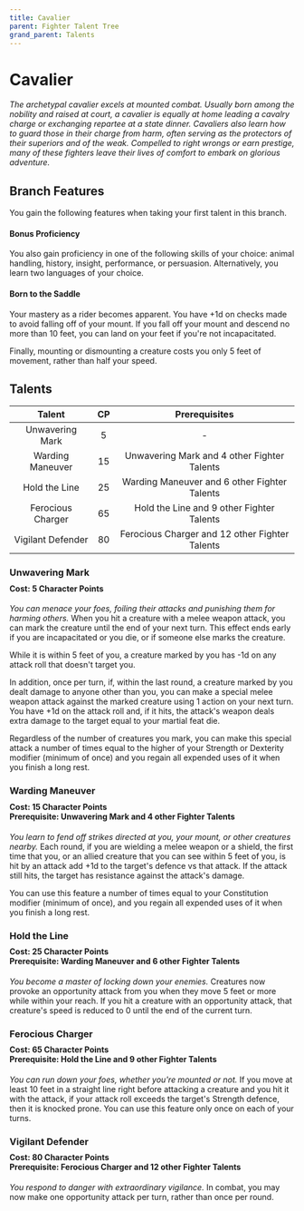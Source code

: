```yaml
---
title: Cavalier
parent: Fighter Talent Tree
grand_parent: Talents
---
```


# Cavalier
*The archetypal cavalier excels at mounted combat. Usually born among the nobility and raised at court, a cavalier is equally at home leading a cavalry charge or exchanging repartee at a state dinner. Cavaliers also learn how to guard those in their charge from harm, often serving as the protectors of their superiors and of the weak. Compelled to right wrongs or earn prestige, many of these fighters leave their lives of comfort to embark on glorious adventure.*

## Branch Features
You gain the following features when taking your first talent in this branch.

#### Bonus Proficiency
You also gain proficiency in one of the following skills of your choice: animal handling, history, insight, performance, or persuasion. Alternatively, you learn two languages of your choice.

#### Born to the Saddle
Your mastery as a rider becomes apparent. You have +1d on checks made to avoid falling off of your mount. If you fall off your mount and descend no more than 10 feet, you can land on your feet if you're not incapacitated.

Finally, mounting or dismounting a creature costs you only 5 feet of movement, rather than half your speed.

## Talents

| Talent | CP | Prerequisites |
|:------:|:--:|:-------------:|
| Unwavering Mark | 5 | - |
| Warding Maneuver | 15 | Unwavering Mark and 4 other Fighter Talents |
| Hold the Line | 25 | Warding Maneuver and 6 other Fighter Talents |
| Ferocious Charger | 65 | Hold the Line and 9 other Fighter Talents |
| Vigilant Defender | 80 | Ferocious Charger and 12 other Fighter Talents |

### Unwavering Mark

<div style="margin-top:-10px;"></div>

#### **Cost:** 5 Character Points
*You can menace your foes, foiling their attacks and punishing them for harming others.* When you hit a creature with a melee weapon attack, you can mark the creature until the end of your next turn. This effect ends early if you are incapacitated or you die, or if someone else marks the creature.

While it is within 5 feet of you, a creature marked by you has -1d on any attack roll that doesn't target you.

In addition, once per turn, if, within the last round, a creature marked by you dealt damage to anyone other than you, you can make a special melee weapon attack against the marked creature using 1 action on your next turn. You have +1d on the attack roll and, if it hits, the attack's weapon deals extra damage to the target equal to your martial feat die.

Regardless of the number of creatures you mark, you can make this special attack a number of times equal to the higher of your Strength or Dexterity modifier (minimum of once) and you regain all expended uses of it when you finish a long rest.

### Warding Maneuver

<div style="margin-top:-10px;"></div>

#### **Cost:** 15 Character Points<br>**Prerequisite:** Unwavering Mark and 4 other Fighter Talents
*You learn to fend off strikes directed at you, your mount, or other creatures nearby.* Each round, if you are wielding a melee weapon or a shield, the first time that you, or an allied creature that you can see within 5 feet of you, is hit by an attack add +1d to the target's defence vs that attack. If the attack still hits, the target has resistance against the attack's damage.

You can use this feature a number of times equal to your Constitution modifier (minimum of once), and you regain all expended uses of it when you finish a long rest.

### Hold the Line

<div style="margin-top:-10px;"></div>

#### **Cost:** 25 Character Points<br>**Prerequisite:** Warding Maneuver and 6 other Fighter Talents
*You become a master of locking down your enemies.* Creatures now provoke an opportunity attack from you when they move 5 feet or more while within your reach. If you hit a creature with an opportunity attack, that creature's speed is reduced to 0 until the end of the current turn.

### Ferocious Charger

<div style="margin-top:-10px;"></div>

#### **Cost:** 65 Character Points<br>**Prerequisite:** Hold the Line and 9 other Fighter Talents
*You can run down your foes, whether you're mounted or not.* If you move at least 10 feet in a straight line right before attacking a creature and you hit it with the attack, if your attack roll exceeds the target's Strength defence, then it is knocked prone. You can use this feature only once on each of your turns.

### Vigilant Defender

<div style="margin-top:-10px;"></div>

#### **Cost:** 80 Character Points<br>**Prerequisite:** Ferocious Charger and 12 other Fighter Talents
*You respond to danger with extraordinary vigilance.* In combat, you may now make one opportunity attack per turn, rather than once per round.
